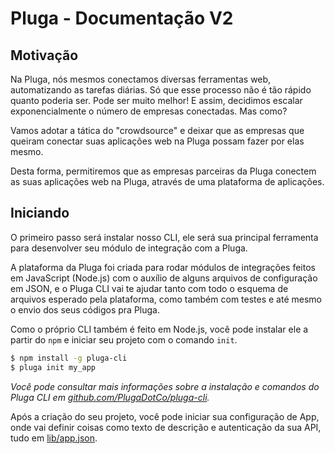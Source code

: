 # Pluga - Documentação V2

## Motivação

Na Pluga, nós mesmos conectamos diversas ferramentas web, automatizando as
tarefas diárias. Só que esse processo não é tão rápido quanto poderia ser.
Pode ser muito melhor! E assim, decidimos escalar exponencialmente o número de
empresas conectadas. Mas como?

Vamos adotar a tática do "crowdsource" e deixar que as empresas que queiram
conectar suas aplicações web na Pluga possam fazer por elas mesmo.

Desta forma, permitiremos que as empresas parceiras da Pluga conectem as suas
aplicações web na Pluga, através de uma plataforma de aplicações.

## Iniciando

O primeiro passo será instalar nosso CLI, ele será sua principal ferramenta para
desenvolver seu módulo de integração com a Pluga.

A plataforma da Pluga foi criada para rodar módulos de integrações feitos em
JavaScript (Node.js) com o auxílio de alguns arquivos de configuração em JSON,
e o Pluga CLI vai te ajudar tanto com todo o esquema de arquivos esperado pela
plataforma, como também com testes e até mesmo o envio dos seus códigos pra
Pluga.

Como o próprio CLI também é feito em Node.js, você pode instalar ele a partir
do `npm` e iniciar seu projeto com o comando `init`.

```sh
$ npm install -g pluga-cli
$ pluga init my_app
```
*Você pode consultar mais informações sobre a instalação e comandos do Pluga CLI
em [github.com/PlugaDotCo/pluga-cli](https://github.com/PlugaDotCo/pluga-cli).*

Após a criação do seu projeto, você pode iniciar sua configuração de App, onde
vai definir coisas como texto de descrição e autenticação da sua API, tudo em
[lib/app.json](APP.md).
